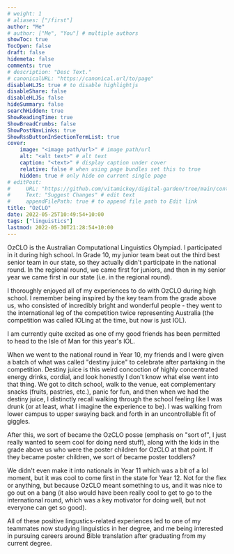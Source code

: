 ```yaml
---
# weight: 1
# aliases: ["/first"]
author: "Me"
# author: ["Me", "You"] # multiple authors
showToc: true
TocOpen: false
draft: false
hidemeta: false
comments: true
# description: "Desc Text."
# canonicalURL: "https://canonical.url/to/page"
disableHLJS: true # to disable highlightjs
disableShare: false
disableHLJS: false
hideSummary: false
searchHidden: true
ShowReadingTime: true
ShowBreadCrumbs: false
ShowPostNavLinks: true
ShowRssButtonInSectionTermList: true
cover:
    image: "<image path/url>" # image path/url
    alt: "<alt text>" # alt text
    caption: "<text>" # display caption under cover
    relative: false # when using page bundles set this to true
    hidden: true # only hide on current single page
# editPost:
#     URL: "https://github.com/vitamickey/digital-garden/tree/main/content"
#     Text: "Suggest Changes" # edit text
#     appendFilePath: true # to append file path to Edit link
title: "OzCLO"
date: 2022-05-25T10:49:54+10:00
tags: ["linguistics"]
lastmod: 2022-05-30T21:28:54+10:00
---
```


OzCLO is the Australian Computational Linguistics Olympiad. I participated in it during high school. In Grade 10, my junior team beat out the third best senior team in our state, so they actually didn't participate in the national round. In the regional round, we came first for juniors, and then in my senior year we came first in our state (i.e. in the regional round). 

I thoroughly enjoyed all of my experiences to do with OzCLO during high school. I remember being inspired by the key team from the grade above us, who consisted of incredibly bright and wonderful people - they went to the international leg of the competition twice representing Australia (the competition was called IOLing at the time, but now is just IOL). 

I am currently quite excited as one of my good friends has been permitted to head to the Isle of Man for this year's IOL. 

When we went to the national round in Year 10, my friends and I were given a batch of what was called "destiny juice" to celebrate after partaking in the competition. Destiny juice is this weird concoction of highly concentrated energy drinks, cordial, and look honestly I don't know what else went into that thing. We got to ditch school, walk to the venue, eat complementary snacks (fruits, pastries, etc.), panic for fun, and then when we had the destiny juice, I distinctly recall walking through the school feeling like I was drunk (or at least, what I imagine the experience to be). I was walking from lower campus to upper swaying back and forth in an uncontrollable fit of giggles. 

After this, we sort of became the OzCLO posse (emphasis on "sort of", I just really wanted to seem cool for doing nerd stuff), along with the kids in the grade above us who were the poster children for OzCLO at that point. If they became poster children, we sort of became poster toddlers?

We didn't even make it into nationals in Year 11 which was a bit of a lol moment, but it was cool to come first in the state for Year 12. Not for the flex or anything, but because OzCLO meant something to us, and it was nice to go out on a bang (it also would have been really cool to get to go to the international round, which was a key motivator for doing well, but not everyone can get so good). 

All of these positive lingustics-related experiences led to one of my teammates now studying linguistics in her degree, and me being interested in pursuing careers around Bible translation after graduating from my current degree. 